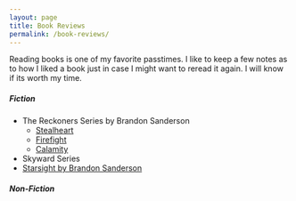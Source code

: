 ```yaml
---
layout: page
title: Book Reviews
permalink: /book-reviews/
---
```


Reading books is one of my favorite passtimes. I like to keep a few notes as to how I liked a book just in case I might want to reread it again. I will know if its worth my time.

##### Fiction
- The Reckoners Series by Brandon Sanderson
  - [Stealheart](https://tactictalisman.github.io/2014/01/15/steelheart.html)
  - [Firefight](https://tactictalisman.github.io/2020/06/07/firefight.html)
  - [Calamity](https://tactictalisman.github.io/2020/07/01/calamity.html)
- Skyward Series
- [Starsight by Brandon Sanderson](https://tactictalisman.github.io/2020/05/01/starsight.html)

##### Non-Fiction
